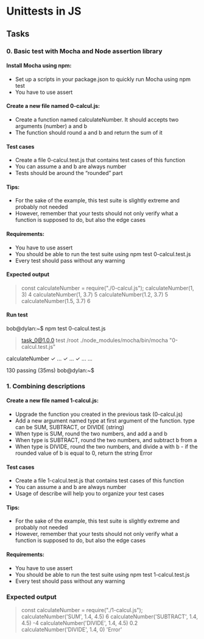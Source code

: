 # Unittests in JS

## Tasks

### 0. Basic test with Mocha and Node assertion library

#### Install Mocha using npm:

- Set up a scripts in your package.json to quickly run Mocha using npm test
- You have to use assert

#### Create a new file named 0-calcul.js:

- Create a function named calculateNumber. It should accepts two arguments (number) a and b
- The function should round a and b and return the sum of it

#### Test cases

- Create a file 0-calcul.test.js that contains test cases of this function
- You can assume a and b are always number
- Tests should be around the “rounded” part

#### Tips:

- For the sake of the example, this test suite is slightly extreme and probably not needed
- However, remember that your tests should not only verify what a function is supposed to do, but also the edge cases

#### Requirements:

- You have to use assert
- You should be able to run the test suite using npm test 0-calcul.test.js
- Every test should pass without any warning

#### Expected output

> const calculateNumber = require("./0-calcul.js");
> calculateNumber(1, 3)
4
> calculateNumber(1, 3.7)
5
> calculateNumber(1.2, 3.7)
5
> calculateNumber(1.5, 3.7)
6
> 

#### Run test

bob@dylan:~$ npm test 0-calcul.test.js 

> task_0@1.0.0 test /root
> ./node_modules/mocha/bin/mocha "0-calcul.test.js"

  calculateNumber
    ✓ ...
    ✓ ...
    ✓ ...
    ...

  130 passing (35ms)
bob@dylan:~$ 

### 1. Combining descriptions

#### Create a new file named 1-calcul.js:

- Upgrade the function you created in the previous task (0-calcul.js)
- Add a new argument named type at first argument of the function. type can be SUM, SUBTRACT, or DIVIDE (string)
- When type is SUM, round the two numbers, and add a and b
- When type is SUBTRACT, round the two numbers, and subtract b from a
- When type is DIVIDE, round the two numbers, and divide a with b - if the rounded value of b is equal to 0, return the string Error

#### Test cases

- Create a file 1-calcul.test.js that contains test cases of this function
- You can assume a and b are always number
- Usage of describe will help you to organize your test cases

#### Tips:

- For the sake of the example, this test suite is slightly extreme and probably not needed
- However, remember that your tests should not only verify what a function is supposed to do, but also the edge cases

#### Requirements:

- You have to use assert
- You should be able to run the test suite using npm test 1-calcul.test.js
- Every test should pass without any warning

### Expected output

> const calculateNumber = require("./1-calcul.js");
> calculateNumber('SUM', 1.4, 4.5)
6
> calculateNumber('SUBTRACT', 1.4, 4.5)
-4
> calculateNumber('DIVIDE', 1.4, 4.5)
0.2
> calculateNumber('DIVIDE', 1.4, 0)
'Error'
